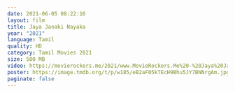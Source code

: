 ```yaml
---
date: 2021-06-05 08:22:16
layout: film
title: Jaya Janaki Nayaka
year: "2021"
language: Tamil
quality: HD
category: Tamil Movies 2021
size: 500 MB
video: https://movierockers.me/2021/www.MovieRockers.Me%20-%20Jaya%20Janaki%20Nayaka%20(2021)%20HDRip%20Tamil%20480p.mp4
poster: https://image.tmdb.org/t/p/w185/eB2aF05kTEcH9Bhu5JY7BNNrgAm.jpg
paginate: false
---
```

